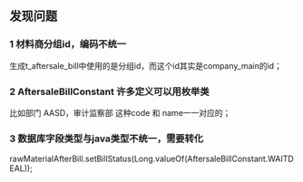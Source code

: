 ## 发现问题
### 1 材料商分组id，编码不统一
生成t_aftersale_bill中使用的是分组id，而这个id其实是company_main的id；
### 2 AftersaleBillConstant 许多定义可以用枚举类
比如部门 AASD，审计监察部 这种code 和 name一一对应的；  
### 3 数据库字段类型与java类型不统一，需要转化
rawMaterialAfterBill.setBillStatus(Long.valueOf(AftersaleBillConstant.WAITDEAL));